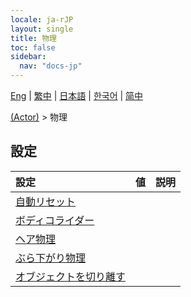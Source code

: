 ```yaml
---
locale: ja-rJP
layout: single
title: 物理
toc: false
sidebar:
  nav: "docs-jp"
---
```

[Eng](/dancexr/menu/2025.5/actor/physics_settings) | [繁中](/tw/dancexr/menu/2025.5/actor/physics_settings) | [日本語](/jp/dancexr/menu/2025.5/actor/physics_settings) | [한국어](/kr/dancexr/menu/2025.5/actor/physics_settings) | [简中](/zh/dancexr/menu/2025.5/actor/physics_settings)

[(Actor)](../menu#(Actor)) > 物理

## 設定

| 設定 | 値 | 説明 |
| :--- | --- | :--- |
| [自動リセット](auto_reset) |
| [ボディコライダー](body_colliders) |
| [ヘア物理](hair_physics) |
| [ぶら下がり物理](cloth_physics) |
| [オブジェクトを切り離す](detach_object) |
